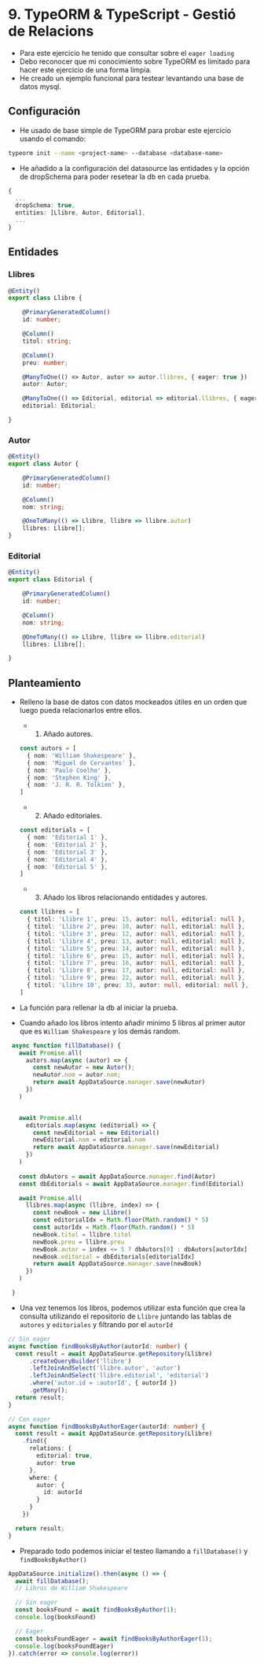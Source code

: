 # 9. TypeORM & TypeScript - Gestió de Relacions
- Para este ejercicio he tenido que consultar sobre el `eager loading`
- Debo reconocer que mi conocimiento sobre TypeORM es limitado para hacer este ejercicio de una forma limpia.
- He creado un ejemplo funcional para testear levantando una base de datos mysql.

## Configuración
- He usado de base simple de TypeORM para probar este ejercicio usando el comando:
```bash
typeorm init --name <project-name> --database <database-name>
```
- He añadido a la configuración del datasource las entidades y la opción de dropSchema para poder resetear la db en cada prueba.
```ts
{
  ...
  dropSchema: true,
  entities: [Llibre, Autor, Editorial],
  ...
}
```

## Entidades

### Llibres
```ts
@Entity()
export class Llibre {

    @PrimaryGeneratedColumn()
    id: number;

    @Column()
    titol: string;

    @Column()
    preu: number;

    @ManyToOne(() => Autor, autor => autor.llibres, { eager: true })
    autor: Autor;

    @ManyToOne(() => Editorial, editorial => editorial.llibres, { eager: true })
    editorial: Editorial;

}
```

### Autor
```ts
@Entity()
export class Autor {

    @PrimaryGeneratedColumn()
    id: number;

    @Column()
    nom: string;

    @OneToMany(() => Llibre, llibre => llibre.autor)
    llibres: Llibre[];
}
```

### Editorial

```ts
@Entity()
export class Editorial {

    @PrimaryGeneratedColumn()
    id: number;

    @Column()
    nom: string;

    @OneToMany(() => Llibre, llibre => llibre.editorial)
    llibres: Llibre[];

}

```
## Planteamiento
- Relleno la base de datos con datos mockeados útiles en un orden que luego pueda relacionarlos entre ellos.
  - 1. Añado autores.
  ```ts
  const autors = [
    { nom: 'William Shakespeare' },
    { nom: 'Miguel de Cervantes' },
    { nom: 'Paulo Coelho' },
    { nom: 'Stephen King' },
    { nom: 'J. R. R. Tolkien' },
  ]
  ```

  - 2. Añado editoriales.
  ```ts
  const editorials = [
    { nom: 'Editorial 1' },
    { nom: 'Editorial 2' },
    { nom: 'Editorial 3' },
    { nom: 'Editorial 4' },
    { nom: 'Editorial 5' },
  ]
  ```

  - 3. Añado los libros relacionando entidades y autores.
  ```ts
  const llibres = [
    { titol: 'Llibre 1', preu: 15, autor: null, editorial: null },
    { titol: 'Llibre 2', preu: 10, autor: null, editorial: null },
    { titol: 'Llibre 3', preu: 12, autor: null, editorial: null },
    { titol: 'Llibre 4', preu: 13, autor: null, editorial: null },
    { titol: 'Llibre 5', preu: 14, autor: null, editorial: null },
    { titol: 'Llibre 6', preu: 15, autor: null, editorial: null },
    { titol: 'Llibre 7', preu: 16, autor: null, editorial: null },
    { titol: 'Llibre 8', preu: 17, autor: null, editorial: null },
    { titol: 'Llibre 9', preu: 22, autor: null, editorial: null },
    { titol: 'Llibre 10', preu: 33, autor: null, editorial: null },
  ]
  ```

 - La función para rellenar la db al iniciar la prueba.
 - Cuando añado los libros intento añadir minimo 5 libros al primer autor que es `William Shakespeare` y los demás random.
 ```ts
  async function fillDatabase() {
    await Promise.all(
      autors.map(async (autor) => {
        const newAutor = new Autor();
        newAutor.nom = autor.nom;
        return await AppDataSource.manager.save(newAutor)
      })
    )


    await Promise.all(
      editorials.map(async (editorial) => {
        const newEditorial = new Editorial()
        newEditorial.nom = editorial.nom
        return await AppDataSource.manager.save(newEditorial)
      })
    )
    
    const dbAutors = await AppDataSource.manager.find(Autor)
    const dbEditorials = await AppDataSource.manager.find(Editorial)

    await Promise.all(
      llibres.map(async (llibre, index) => {
        const newBook = new Llibre()
        const editorialIdx = Math.floor(Math.random() * 5)
        const autorIdx = Math.floor(Math.random() * 5)
        newBook.titol = llibre.titol
        newBook.preu = llibre.preu
        newBook.autor = index <= 5 ? dbAutors[0] : dbAutors[autorIdx]
        newBook.editorial = dbEditorials[editorialIdx]
        return await AppDataSource.manager.save(newBook)
      })
    )

  }
 ```

- Una vez tenemos los libros, podemos utilizar esta función que crea la consulta utilizando el repositorio de `Llibre` juntando las tablas de `autores` y `editoriales` y filtrando por el `autorId`
```ts
// Sin eager
async function findBooksByAuthor(autorId: number) {
  const result = await AppDataSource.getRepository(Llibre)
      .createQueryBuilder('llibre')
      .leftJoinAndSelect('llibre.autor', 'autor')
      .leftJoinAndSelect('llibre.editorial', 'editorial')
      .where('autor.id = :autorId', { autorId })
      .getMany();
  return result;
}

// Con eager
async function findBooksByAuthorEager(autorId: number) {
  const result = await AppDataSource.getRepository(Llibre)
    .find({
      relations: {
        editorial: true,
        autor: true
      },
      where: {
        autor: {
          id: autorId
        }
      }
    })

  return result;
}
```

- Preparado todo podemos iniciar el testeo llamando a `fillDatabase()` y `findBooksByAuthor()`
```ts
AppDataSource.initialize().then(async () => {
  await fillDatabase();
  // Libros de William Shakespeare

  // Sin eager
  const booksFound = await findBooksByAuthor(1);
  console.log(booksFound)

  // Eager
  const booksFoundEager = await findBooksByAuthorEager(1);
  console.log(booksFoundEager)
}).catch(error => console.log(error))
```


